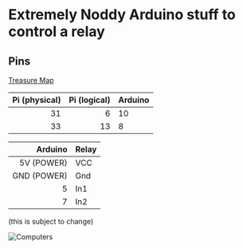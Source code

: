 # Extremely Noddy Arduino stuff to control a relay

## Pins

[Treasure Map](https://pinout.xyz/)

| Pi (physical) | Pi (logical) | Arduino |
|--------------:|-------------:|---------|
| 31 | 6 | 10 |
| 33 | 13 | 8 |

| Arduino | Relay |
|--------:|-------|
| 5V (POWER) | VCC |
| GND (POWER) | Gnd |
| 5 | In1 |
| 7 | In2 |

(this is subject to change)

![Computers](http://i.imgur.com/HxKmjss.jpg)
